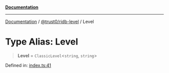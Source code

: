 [**Documentation**](../../../README.md)

***

[Documentation](../../../README.md) / [@trust0/ridb-level](../README.md) / Level

# Type Alias: Level

> **Level** = `ClassicLevel`\<`string`, `string`\>

Defined in: [index.ts:41](https://github.com/trust0-project/RIDB/blob/a9ae138c86dce36ceea700589b21b11f3e60fc7b/packages/ridb-level/src/index.ts#L41)
